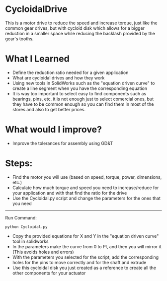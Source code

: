 CycloidalDrive
==============

This is a motor drive to reduce the speed and increase torque, just like the common gear drives, but with cycloid disk which allows for a bigger reduction in a smaller space while reducing the backlash provided by the gear's tooths.

# What I Learned

* Define the reduction ratio needed for a given application
* What are cycloidal drives and how they work
* Using new tools in SolidWorks such as the "equation driven curve" to create a line segment when you have the corresponding equation
* It is way too important to select easy to find components such as bearings, pins, etc. it is not enough just to select comercial ones, but they have to be common enough so you can find them in most of the stores and also to get better prices.

# What would I improve?

* Improve the tolerances for assembly using GD&T

# Steps:

* Find the motor you will use (based on speed, torque, power, dimensions, etc.)
* Calculate how much torque and speed you need to increase/reduce for your application and with that find the ratio for the drive
* Use the Cycloidal.py script and change the parameters for the ones that you need
----------------------------
Run Command:

	python Cycloidal.py

 * Copy the provided equations for X and Y in the "equation driven curve" tool in solidworks
 * In the parameters make the curve from 0 to PI, and then you will mirror it (This avoids holes and errors)
 * With the parameters you selected for the script, add the corresponding holes for the pins to move correctly and for the shaft and extrude
 * Use this cycloidal disk you just created as a reference to create all the other components for your actuator
   
